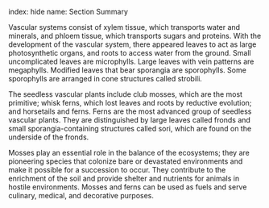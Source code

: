 index: hide
name: Section Summary

Vascular systems consist of xylem tissue, which transports water and minerals, and phloem tissue, which transports sugars and proteins. With the development of the vascular system, there appeared leaves to act as large photosynthetic organs, and roots to access water from the ground. Small uncomplicated leaves are microphylls. Large leaves with vein patterns are megaphylls. Modified leaves that bear sporangia are sporophylls. Some sporophylls are arranged in cone structures called strobili.

The seedless vascular plants include club mosses, which are the most primitive; whisk ferns, which lost leaves and roots by reductive evolution; and horsetails and ferns. Ferns are the most advanced group of seedless vascular plants. They are distinguished by large leaves called fronds and small sporangia-containing structures called sori, which are found on the underside of the fronds.

Mosses play an essential role in the balance of the ecosystems; they are pioneering species that colonize bare or devastated environments and make it possible for a succession to occur. They contribute to the enrichment of the soil and provide shelter and nutrients for animals in hostile environments. Mosses and ferns can be used as fuels and serve culinary, medical, and decorative purposes.
